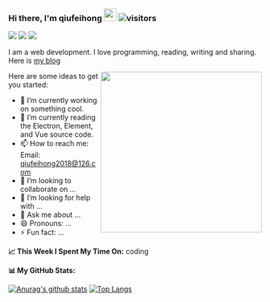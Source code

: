 ### Hi there, I'm qiufeihong <img src="https://camo.githubusercontent.com/e8e7b06ecf583bc040eb60e44eb5b8e0ecc5421320a92929ce21522dbc34c891/68747470733a2f2f6d656469612e67697068792e636f6d2f6d656469612f6876524a434c467a6361737252346961377a2f67697068792e676966" width="25px"> ![visitors](https://visitor-badge.glitch.me/badge?page_id=qiufeihong2018/qiufeihong2018)

<a href="https://qiufeihong.top"><img src="https://bubuzou.oss-cn-shenzhen.aliyuncs.com/blog/202101/website_01.png"></a>
<a href="https://juejin.cn/user/1099167358268392/posts" target="_blank"><img src="https://bubuzou.oss-cn-shenzhen.aliyuncs.com/blog/202101/juejin_01.png"></a>
<a href="https://user-gold-cdn.xitu.io/2019/9/10/16d1a4868c5f5634?imageView2/0/w/1280/h/960/format/webp/ignore-error/1" target="_blank"><img src="https://bubuzou.oss-cn-shenzhen.aliyuncs.com/blog/202101/gzh_01.png"></a>

I am a web development. I love programming, reading, writing and sharing. Here is [my blog](https://github.com/qiufeihong2018/vuepress-blog)

<img src="https://github.com/Gapur/Gapur/raw/master/coding.gif?raw=true" align="right" height="320px">

Here are some ideas to get you started:

- 🤔 I’m currently working on something cool.
- 🌱 I’m currently reading the Electron, Element, and Vue source code.
- 📫 How to reach me: Email: qiufeihong2018@126.com
- 👯 I’m looking to collaborate on ...
- 🤔 I’m looking for help with ...
- 💬 Ask me about ...
- 😄 Pronouns: ...
- ⚡ Fun fact: ...


**📈 This Week I Spent My Time On:**
coding
<!-- [![qiufeihong2018's wakatime stats](https://github-readme-stats.vercel.app/api/wakatime?username=qiufeihong2018)](https://github.com/anuraghazra/github-readme-stats) -->
**📊 My GitHub Stats:**

[![Anurag's github stats](https://github-readme-stats.vercel.app/api?username=qiufeihong2018&show_icons=true&hide_border=true&layout=compact&theme=radical)](https://github.com/anuraghazra/github-readme-stats)
[![Top Langs](https://github-readme-stats.vercel.app/api/top-langs/?username=qiufeihong2018&layout=compact&hide_border=true&theme=radical)](https://github.com/anuraghazra/github-readme-stats)

<!--
**qiufeihong2018/qiufeihong2018** is a ✨ _special_ ✨ repository because its `README.md` (this file) appears on your GitHub profile.

Here are some ideas to get you started:

- 🔭 I’m currently working on ...
- 🌱 I’m currently learning ...
- 👯 I’m looking to collaborate on ...
- 🤔 I’m looking for help with ...
- 💬 Ask me about ...
- 📫 How to reach me: ...
- 😄 Pronouns: ...
- ⚡ Fun fact: ...
-->
